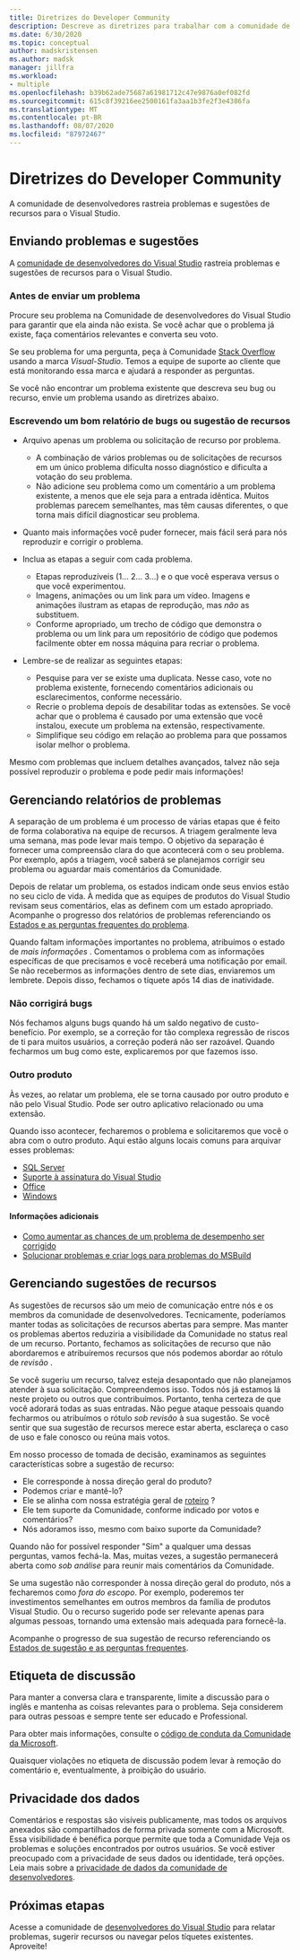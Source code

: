 ```yaml
---
title: Diretrizes do Developer Community
description: Descreve as diretrizes para trabalhar com a comunidade de desenvolvedores do Visual Studio.
ms.date: 6/30/2020
ms.topic: conceptual
author: madskristensen
ms.author: madsk
manager: jillfra
ms.workload:
- multiple
ms.openlocfilehash: b39b62ade75687a61981712c47e9876a0ef082fd
ms.sourcegitcommit: 615c8f39216ee2500161fa3aa1b3fe2f3e4386fa
ms.translationtype: MT
ms.contentlocale: pt-BR
ms.lasthandoff: 08/07/2020
ms.locfileid: "87972467"
---
```

# <a name="developer-community-guidelines"></a>Diretrizes do Developer Community

A comunidade de desenvolvedores rastreia problemas e sugestões de recursos para o Visual Studio.

## <a name="submitting-problems-and-suggestions"></a>Enviando problemas e sugestões

A [comunidade de desenvolvedores do Visual Studio](https://developercommunity.visualstudio.com/) rastreia problemas e sugestões de recursos para o Visual Studio.

### <a name="before-submitting-an-issue"></a>Antes de enviar um problema

Procure seu problema na Comunidade de desenvolvedores do Visual Studio para garantir que ela ainda não exista. Se você achar que o problema já existe, faça comentários relevantes e converta seu voto.

Se seu problema for uma pergunta, peça à Comunidade [Stack Overflow](https://stackoverflow.com/questions/tagged/visual-studio?tab=Newest) usando a marca _Visual-Studio_. Temos a equipe de suporte ao cliente que está monitorando essa marca e ajudará a responder as perguntas.

Se você não encontrar um problema existente que descreva seu bug ou recurso, envie um problema usando as diretrizes abaixo.

### <a name="writing-a-good-bug-report-or-feature-suggestion"></a>Escrevendo um bom relatório de bugs ou sugestão de recursos

- Arquivo apenas um problema ou solicitação de recurso por problema.

  - A combinação de vários problemas ou de solicitações de recursos em um único problema dificulta nosso diagnóstico e dificulta a votação do seu problema.
  - Não adicione seu problema como um comentário a um problema existente, a menos que ele seja para a entrada idêntica. Muitos problemas parecem semelhantes, mas têm causas diferentes, o que torna mais difícil diagnosticar seu problema.

- Quanto mais informações você puder fornecer, mais fácil será para nós reproduzir e corrigir o problema.
- Inclua as etapas a seguir com cada problema.

  - Etapas reproduzíveis (1... 2... 3...) e o que você esperava versus o que você experimentou.
  - Imagens, animações ou um link para um vídeo. Imagens e animações ilustram as etapas de reprodução, mas _não_ as substituem.
  - Conforme apropriado, um trecho de código que demonstra o problema ou um link para um repositório de código que podemos facilmente obter em nossa máquina para recriar o problema.

- Lembre-se de realizar as seguintes etapas:

  - Pesquise para ver se existe uma duplicata. Nesse caso, vote no problema existente, fornecendo comentários adicionais ou esclarecimentos, conforme necessário.
  - Recrie o problema depois de desabilitar todas as extensões. Se você achar que o problema é causado por uma extensão que você instalou, execute um problema na extensão, respectivamente.
  - Simplifique seu código em relação ao problema para que possamos isolar melhor o problema.

Mesmo com problemas que incluem detalhes avançados, talvez não seja possível reproduzir o problema e pode pedir mais informações!

## <a name="managing-problem-reports"></a>Gerenciando relatórios de problemas

A separação de um problema é um processo de várias etapas que é feito de forma colaborativa na equipe de recursos. A triagem geralmente leva uma semana, mas pode levar mais tempo. O objetivo da separação é fornecer uma compreensão clara do que acontecerá com o seu problema. Por exemplo, após a triagem, você saberá se planejamos corrigir seu problema ou aguardar mais comentários da Comunidade.

Depois de relatar um problema, os estados indicam onde seus envios estão no seu ciclo de vida. À medida que as equipes de produtos do Visual Studio revisam seus comentários, elas as definem com um estado apropriado. Acompanhe o progresso dos relatórios de problemas referenciando os [Estados e as perguntas frequentes do problema](https://docs.microsoft.com/visualstudio/ide/report-a-problem).

Quando faltam informações importantes no problema, atribuímos o estado de _mais informações_ . Comentamos o problema com as informações específicas de que precisamos e você receberá uma notificação por email. Se não recebermos as informações dentro de sete dias, enviaremos um lembrete. Depois disso, fechamos o tíquete após 14 dias de inatividade.

### <a name="wont-fix-bugs"></a>Não corrigirá bugs

Nós fechamos alguns bugs quando há um saldo negativo de custo-benefício. Por exemplo, se a correção for tão complexa regressão de riscos de ti para muitos usuários, a correção poderá não ser razoável. Quando fecharmos um bug como este, explicaremos por que fazemos isso.

### <a name="other-product"></a>Outro produto

Às vezes, ao relatar um problema, ele se torna causado por outro produto e não pelo Visual Studio. Pode ser outro aplicativo relacionado ou uma extensão. 

Quando isso acontecer, fecharemos o problema e solicitaremos que você o abra com o outro produto. Aqui estão alguns locais comuns para arquivar esses problemas:

* [SQL Server](https://feedback.azure.com/forums/908035-sql-server)
* [Suporte à assinatura do Visual Studio](https://feedback.azure.com/forums/908035-sql-server)
* [Office](https://support.office.com/article/how-do-i-give-feedback-on-microsoft-office-2b102d44-b43f-4dd2-9ff4-23cf144cfb11)
* [Windows](https://support.microsoft.com/help/4021566/windows-10-send-feedback-to-microsoft-with-feedback-hub-app)

#### <a name="additional-information"></a>Informações adicionais

- [Como aumentar as chances de um problema de desempenho ser corrigido](https://docs.microsoft.com/visualstudio/ide/how-to-increase-chances-of-performance-issue-being-fixed)
- [Solucionar problemas e criar logs para problemas do MSBuild](https://docs.microsoft.com/visualstudio/ide/msbuild-logs)

## <a name="managing-feature-suggestions"></a>Gerenciando sugestões de recursos

As sugestões de recursos são um meio de comunicação entre nós e os membros da comunidade de desenvolvedores. Tecnicamente, poderíamos manter todas as solicitações de recursos abertas para sempre. Mas manter os problemas abertos reduziria a visibilidade da Comunidade no status real de um recurso. Portanto, fechamos as solicitações de recurso que não abordaremos e atribuíremos recursos que nós podemos abordar ao rótulo de _revisão_ .

Se você sugeriu um recurso, talvez esteja desapontado que não planejamos atender à sua solicitação. Compreendemos isso. Todos nós já estamos lá neste projeto ou outros que contribuímos. Portanto, tenha certeza de que você adorará todas as suas entradas. Não pegue ataque pessoais quando fecharmos ou atribuímos o rótulo _sob revisão_ à sua sugestão. Se você sentir que sua sugestão de recursos merece estar aberta, esclareça o caso de uso e fale conosco ou reúna mais votos.

Em nosso processo de tomada de decisão, examinamos as seguintes características sobre a sugestão de recurso:

- Ele corresponde à nossa direção geral do produto?
- Podemos criar e mantê-lo?
- Ele se alinha com nossa estratégia geral de [roteiro](https://docs.microsoft.com/visualstudio/productinfo/vs-roadmap) ?
- Ele tem suporte da Comunidade, conforme indicado por votos e comentários?
- Nós adoramos isso, mesmo com baixo suporte da Comunidade?

Quando não for possível responder "Sim" a qualquer uma dessas perguntas, vamos fechá-la. Mas, muitas vezes, a sugestão permanecerá aberta como _sob análise_ para reunir mais comentários da Comunidade.

Se uma sugestão não corresponder à nossa direção geral do produto, nós a fecharemos como *fora do escopo*. Por exemplo, poderemos ter investimentos semelhantes em outros membros da família de produtos Visual Studio. Ou o recurso sugerido pode ser relevante apenas para algumas pessoas, tornando uma extensão mais adequada para fornecê-la.

Acompanhe o progresso de sua sugestão de recurso referenciando os [Estados de sugestão e as perguntas frequentes](https://docs.microsoft.com/visualstudio/ide/report-a-problem).

## <a name="discussion-etiquette"></a>Etiqueta de discussão

Para manter a conversa clara e transparente, limite a discussão para o inglês e mantenha as coisas relevantes para o problema. Seja considerem para outras pessoas e sempre tente ser educado e Professional.

Para obter mais informações, consulte o [código de conduta da Comunidade da Microsoft](https://answers.microsoft.com/en-us/page/codeofconduct).

Quaisquer violações no etiqueta de discussão podem levar à remoção do comentário e, eventualmente, à proibição do usuário.

## <a name="data-privacy"></a>Privacidade dos dados

Comentários e respostas são visíveis publicamente, mas todos os arquivos anexados são compartilhados de forma privada somente com a Microsoft. Essa visibilidade é benéfica porque permite que toda a Comunidade Veja os problemas e soluções encontrados por outros usuários. Se você estiver preocupado com a privacidade de seus dados ou identidade, terá opções. Leia mais sobre a [privacidade de dados da comunidade de desenvolvedores](https://docs.microsoft.com/visualstudio/ide/developer-community-privacy).

## <a name="next-steps"></a>Próximas etapas

Acesse a comunidade de [desenvolvedores do Visual Studio](https://developercommunity.visualstudio.com/) para relatar problemas, sugerir recursos ou navegar pelos tíquetes existentes. Aproveite!
